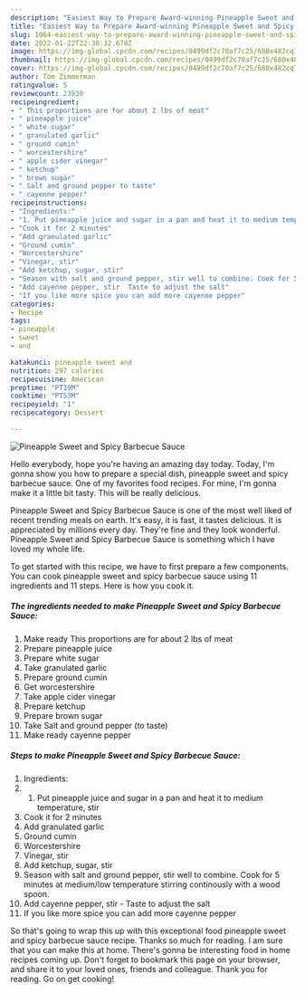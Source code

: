 ```yaml
---
description: "Easiest Way to Prepare Award-winning Pineapple Sweet and Spicy Barbecue Sauce"
title: "Easiest Way to Prepare Award-winning Pineapple Sweet and Spicy Barbecue Sauce"
slug: 1064-easiest-way-to-prepare-award-winning-pineapple-sweet-and-spicy-barbecue-sauce
date: 2022-01-22T22:30:32.678Z
image: https://img-global.cpcdn.com/recipes/0499df2c70af7c25/680x482cq70/pineapple-sweet-and-spicy-barbecue-sauce-recipe-main-photo.jpg
thumbnail: https://img-global.cpcdn.com/recipes/0499df2c70af7c25/680x482cq70/pineapple-sweet-and-spicy-barbecue-sauce-recipe-main-photo.jpg
cover: https://img-global.cpcdn.com/recipes/0499df2c70af7c25/680x482cq70/pineapple-sweet-and-spicy-barbecue-sauce-recipe-main-photo.jpg
author: Tom Zimmerman
ratingvalue: 5
reviewcount: 23930
recipeingredient:
- " This proportions are for about 2 lbs of meat"
- " pineapple juice"
- " white sugar"
- " granulated garlic"
- " ground cumin"
- " worcestershire"
- " apple cider vinegar"
- " ketchup"
- " brown sugar"
- " Salt and ground pepper to taste"
- " cayenne pepper"
recipeinstructions:
- "Ingredients:"
- "1. Put pineapple juice and sugar in a pan and heat it to medium temperature, stir"
- "Cook it for 2 minutes"
- "Add granulated garlic"
- "Ground cumin"
- "Worcestershire"
- "Vinegar, stir"
- "Add ketchup, sugar, stir"
- "Season with salt and ground pepper, stir well to combine. Cook for 5 minutes at medium/low temperature stirring continously with a wood spoon."
- "Add cayenne pepper, stir  Taste to adjust the salt"
- "If you like more spice you can add more cayenne pepper"
categories:
- Recipe
tags:
- pineapple
- sweet
- and

katakunci: pineapple sweet and 
nutrition: 297 calories
recipecuisine: American
preptime: "PT39M"
cooktime: "PT53M"
recipeyield: "1"
recipecategory: Dessert

---
```



![Pineapple Sweet and Spicy Barbecue Sauce](https://img-global.cpcdn.com/recipes/0499df2c70af7c25/680x482cq70/pineapple-sweet-and-spicy-barbecue-sauce-recipe-main-photo.jpg)

Hello everybody, hope you're having an amazing day today. Today, I'm gonna show you how to prepare a special dish, pineapple sweet and spicy barbecue sauce. One of my favorites food recipes. For mine, I'm gonna make it a little bit tasty. This will be really delicious.

Pineapple Sweet and Spicy Barbecue Sauce is one of the most well liked of recent trending meals on earth. It's easy, it is fast, it tastes delicious. It is appreciated by millions every day. They're fine and they look wonderful. Pineapple Sweet and Spicy Barbecue Sauce is something which I have loved my whole life.




To get started with this recipe, we have to first prepare a few components. You can cook pineapple sweet and spicy barbecue sauce using 11 ingredients and 11 steps. Here is how you cook it.

<!--inarticleads1-->

##### The ingredients needed to make Pineapple Sweet and Spicy Barbecue Sauce:

1. Make ready  This proportions are for about 2 lbs of meat
1. Prepare  pineapple juice
1. Prepare  white sugar
1. Take  granulated garlic
1. Prepare  ground cumin
1. Get  worcestershire
1. Take  apple cider vinegar
1. Prepare  ketchup
1. Prepare  brown sugar
1. Take  Salt and ground pepper (to taste)
1. Make ready  cayenne pepper




<!--inarticleads2-->

##### Steps to make Pineapple Sweet and Spicy Barbecue Sauce:

1. Ingredients:
1. 1. Put pineapple juice and sugar in a pan and heat it to medium temperature, stir
1. Cook it for 2 minutes
1. Add granulated garlic
1. Ground cumin
1. Worcestershire
1. Vinegar, stir
1. Add ketchup, sugar, stir
1. Season with salt and ground pepper, stir well to combine. Cook for 5 minutes at medium/low temperature stirring continously with a wood spoon.
1. Add cayenne pepper, stir  - Taste to adjust the salt
1. If you like more spice you can add more cayenne pepper




So that's going to wrap this up with this exceptional food pineapple sweet and spicy barbecue sauce recipe. Thanks so much for reading. I am sure that you can make this at home. There's gonna be interesting food in home recipes coming up. Don't forget to bookmark this page on your browser, and share it to your loved ones, friends and colleague. Thank you for reading. Go on get cooking!
